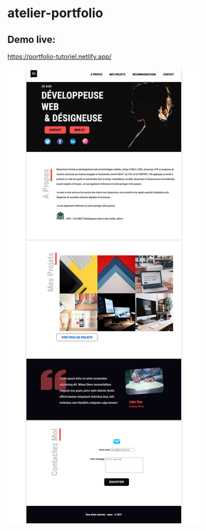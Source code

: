 # atelier-portfolio

## Demo live:
https://portfolio-tutoriel.netlify.app/

![Screenshot](https://github.com/jessicakuijer/atelier-portfolio/blob/main/screenshot.png)
